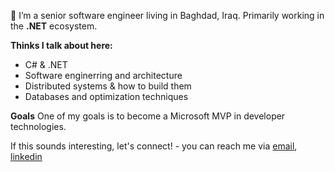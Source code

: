 👋 I’m a senior software engineer living in Baghdad, Iraq. Primarily working in the **.NET** ecosystem.

**Thinks I talk about here:**
- C# & .NET
- Software enginerring and architecture
- Distributed systems & how to build them
- Databases and optimization techniques

**Goals**
One of my goals is to become a Microsoft MVP in developer technologies.

If this sounds interesting, let's connect! - you can reach me via <a href="mailto:mr.alhamadani.hasan@gmail.com">email</a>, <a href="https://www.linkedin.com/in/hasan-al-hamadani">linkedin</a>
